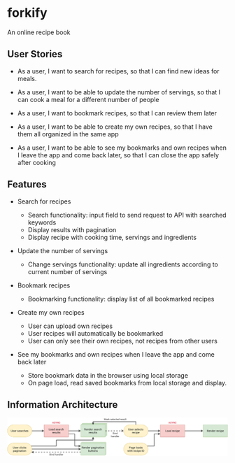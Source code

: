 # forkify

An online recipe book

## User Stories

- As a user, I want to search for recipes, so that I can find new ideas for meals.

- As a user, I want to be able to update the number of servings, so that I can cook a meal for a different number of people

- As a user, I want to bookmark recipes, so that I can review them later

- As a user, I want to be able to create my own recipes, so that I have them all organized in the same app

- As a user, I want to be able to see my bookmarks and own recipes when I leave the app and come back later, so that I can close the app safely after cooking

## Features

- Search for recipes

  - Search functionality: input field to send request to API with searched keywords
  - Display results with pagination
  - Display recipe with cooking time, servings and ingredients

- Update the number of servings

  - Change servings functionality: update all ingredients according to current number of servings

- Bookmark recipes

  - Bookmarking functionality: display list of all bookmarked recipes

- Create my own recipes

  - User can upload own recipes
  - User recipes will automatically be bookmarked
  - User can only see their own recipes, not recipes from other users

- See my bookmarks and own recipes when I leave the app and come back later
  - Store bookmark data in the browser using local storage
  - On page load, read saved bookmarks from local storage and display.

## Information Architecture

![flowchart](forkify-flowchart-part-1.png)

